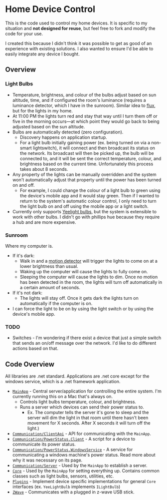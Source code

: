 # Home Device Control

This is the code used to control my home devices. It is specific to my situation and **not designed for reuse**, but feel free to fork and modify the code for your use.

I created this because I didn't think it was possible to get as good of an experience with existing solutions. I also wanted to ensure I'd be able to easily integrate any device I bought.

## Overview

### Light Bulbs

* Temperature, brightness, and colour of the bulbs adjust based on sun altitude, time, and if configured the room's luminance (requires a luminance detector, which I have in the sunroom). Similar idea to [flux](https://justgetflux.com/), but for the lights in my home.
* At 11:00 PM the lights turn red and stay that way until I turn them off or five in the morning occurs—at which point they would go back to being adjusted based on the sun altitude.
* Bulbs are automatically detected (zero configuration).
    * Discovery happens on application startup.
    * For a light bulb initially gaining power (ex. being turned on via a non-smart lightswitch), it will connect and then broadcast its status on the network. Its broadcast will then be picked up, the bulb will be connected to, and it will be sent the correct temperature, colour, and brightness based on the current time. Unfortunately this process takes about 8 seconds.
* Any property of the lights can be manually overridden and the system won't automatically adjust that property until the power has been turned on and off.
    * For example, I could change the colour of a light bulb to green using the device's mobile app and it would stay green. Then if I wanted to return to the system's automatic colour control, I only need to turn the light bulb on and off using the mobile app or a light switch.
* Currently only supports [Yeelight bulbs](https://www.amazon.ca/Xiaomi-YLDP03YL-Yeelight-Dimmable-Equivalent/dp/B077GCYCT7/), but the system is extensible to work with other bulbs. I didn't go with phillips hue because they require a hub and are more expensive.

### Sunroom

Where my computer is.

* If it's dark:
    * Walk in and a [motion detector](https://www.amazon.ca/ZOOZ-Z-Wave-Sensor-Temperature-Humidity/dp/B01AKSO80O) will trigger the lights to come on at a lower brightness than usual.
    * Waking up the computer will cause the lights to fully come on.
    * Sleeping the computer will cause the lights to dim. Once no motion has been detected in the room, the lights will turn off automatically in a certain amount of seconds.
* If it's not dark:
    * The lights will stay off. Once it gets dark the lights turn on automatically if the computer is on.
* I can force the light to be on by using the light switch or by using the device's mobile app.

### TODO

* Switches - I'm wondering if there exist a device that just a simple switch that sends an on/off message over the network. I'd like to do different actions based on that.

## Code Overview

All libraries are .net standard. Applications are .net core except for the windows service, which is a .net framework application.

- [`MainApp`](MainApp) - Central server/application for controlling the entire system. I'm currently running this on a Mac that's always on.
    - Controls light bulbs temperature, colour, and brightness.
    - Runs a server which devices can send their power status to.
        - Ex. The computer tells the server it's gone to sleep and the server will dim the light in that room until there hasn't been movement for X seconds. After X seconds it will turn off the light.)
- [`Communication/ClientApi`](Communication/ClientApi) - API for communicating with the `MainApp`.
- [`Communication/PowerStatus.Client`](Communication/PowerStatus.Client) - A script for a device to communicate its power status.
- [`Communication/PowerStatus.WindowsService`](Communication/PowerStatus.WindowsService) - A service for communicating a windows machine's power status. Read more about why it was necessary on its page.
- [`Communication/Server`](Communication/Server) - Used by the `MainApp` to establish a server.
- [`Core`](Core) - Used by the `MainApp` for setting everything up. Contains common classes such as light bulbs, sensors, utilities, etc.
- [`Plugins`](Plugins) - Implement device specific implementations for general `Core` interfaces (ex. `YeeLightBulb` implements `ILightBulb`)
- [`ZWave`](ZWave) - Communicates with a plugged in z-wave USB stick.
